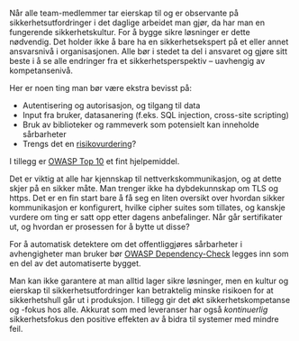 Når alle team-medlemmer tar eierskap til og er observante på sikkerhetsutfordringer i det daglige arbeidet man gjør, da har man en fungerende sikkerhetskultur. For å bygge sikre løsninger er dette nødvendig. Det holder ikke å bare ha en sikkerhetsekspert på et eller annet ansvarsnivå i organisasjonen. Alle bør i stedet ta del i ansvaret og gjøre sitt beste i å se alle endringer fra et sikkerhetsperspektiv – uavhengig av kompetansenivå.

Her er noen ting man bør være ekstra bevisst på:
- Autentisering og autorisasjon, og tilgang til data
- Input fra bruker, datasanering (f.eks. SQL injection, cross-site scripting)
- Bruk av biblioteker og rammeverk som potensielt kan inneholde sårbarheter
- Trengs det en [risikovurdering](https://www.datatilsynet.no/regelverk-og-skjema/behandle-personopplysninger/risikovurdering/)?

I tillegg er [OWASP Top 10](https://www.owasp.org/index.php/Top_10-2017_Top_10) et fint hjelpemiddel.  

Det er viktig at alle har kjennskap til nettverkskommunikasjon, og at dette skjer på en sikker måte. Man trenger ikke ha dybdekunnskap om TLS og https. Det er en fin start bare å få seg en liten oversikt over hvordan sikker kommunikasjon er konfigurert, hvilke cipher suites som tillates, og kanskje vurdere om ting er satt opp etter dagens anbefalinger. Når går sertifikater ut, og hvordan er prosessen for å bytte ut disse?

For å automatisk detektere om det offentliggjøres sårbarheter i avhengigheter man bruker bør [OWASP Dependency-Check](https://www.owasp.org/index.php/OWASP_Dependency_Check) legges inn som en del av det automatiserte bygget.

Man kan ikke garantere at man alltid lager sikre løsninger, men en kultur og eierskap til sikkerhetsutfordringer kan betraktelig minske risikoen for at sikkerhetshull går ut i produksjon. I tillegg gir det økt sikkerhetskompetanse og -fokus hos alle. Akkurat som med leveranser har også _kontinuerlig_ sikkerhetsfokus den positive effekten av å bidra til systemer med mindre feil.